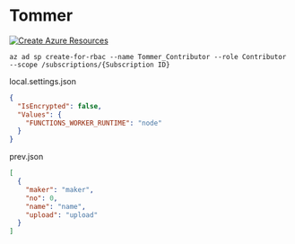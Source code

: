 # Tommer

[![Create Azure Resources](https://github.com/infhyroyage/Tommer/actions/workflows/create-azure-resources.yaml/badge.svg)](https://github.com/infhyroyage/Tommer/actions/workflows/create-azure-resources.yaml)

```
az ad sp create-for-rbac --name Tommer_Contributor --role Contributor --scope /subscriptions/{Subscription ID}
```

local.settings.json

```json
{
  "IsEncrypted": false,
  "Values": {
    "FUNCTIONS_WORKER_RUNTIME": "node"
  }
}
```

prev.json

```json
[
  {
    "maker": "maker",
    "no": 0,
    "name": "name",
    "upload": "upload"
  }
]
```
